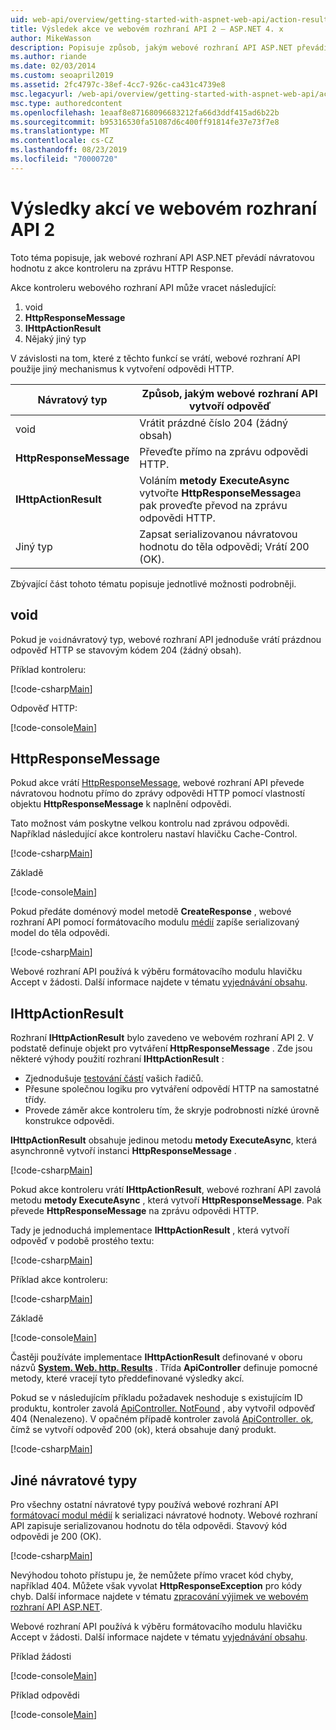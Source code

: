 ```yaml
---
uid: web-api/overview/getting-started-with-aspnet-web-api/action-results
title: Výsledek akce ve webovém rozhraní API 2 – ASP.NET 4. x
author: MikeWasson
description: Popisuje způsob, jakým webové rozhraní API ASP.NET převádí návratovou hodnotu z akce kontroleru na zprávu odpovědi HTTP v ASP.NET 4. x.
ms.author: riande
ms.date: 02/03/2014
ms.custom: seoapril2019
ms.assetid: 2fc4797c-38ef-4cc7-926c-ca431c4739e8
msc.legacyurl: /web-api/overview/getting-started-with-aspnet-web-api/action-results
msc.type: authoredcontent
ms.openlocfilehash: 1eaaf8e87168096683212fa66d3ddf415ad6b22b
ms.sourcegitcommit: b95316530fa51087d6c400ff91814fe37e73f7e8
ms.translationtype: MT
ms.contentlocale: cs-CZ
ms.lasthandoff: 08/23/2019
ms.locfileid: "70000720"
---
```

# <a name="action-results-in-web-api-2"></a>Výsledky akcí ve webovém rozhraní API 2

Toto téma popisuje, jak webové rozhraní API ASP.NET převádí návratovou hodnotu z akce kontroleru na zprávu HTTP Response.

Akce kontroleru webového rozhraní API může vracet následující:

1. void
2. **HttpResponseMessage**
3. **IHttpActionResult**
4. Nějaký jiný typ

V závislosti na tom, které z těchto funkcí se vrátí, webové rozhraní API použije jiný mechanismus k vytvoření odpovědi HTTP.

| Návratový typ | Způsob, jakým webové rozhraní API vytvoří odpověď |
| --- | --- |
| void | Vrátit prázdné číslo 204 (žádný obsah) |
| **HttpResponseMessage** | Převeďte přímo na zprávu odpovědi HTTP. |
| **IHttpActionResult** | Voláním **metody ExecuteAsync** vytvořte **HttpResponseMessage**a pak proveďte převod na zprávu odpovědi HTTP. |
| Jiný typ | Zapsat serializovanou návratovou hodnotu do těla odpovědi; Vrátí 200 (OK). |

Zbývající část tohoto tématu popisuje jednotlivé možnosti podrobněji.

## <a name="void"></a>void

Pokud je `void`návratový typ, webové rozhraní API jednoduše vrátí prázdnou odpověď HTTP se stavovým kódem 204 (žádný obsah).

Příklad kontroleru:

[!code-csharp[Main](action-results/samples/sample1.cs)]

Odpověď HTTP:

[!code-console[Main](action-results/samples/sample2.cmd)]

## <a name="httpresponsemessage"></a>HttpResponseMessage

Pokud akce vrátí [HttpResponseMessage](https://msdn.microsoft.com/library/system.net.http.httpresponsemessage.aspx), webové rozhraní API převede návratovou hodnotu přímo do zprávy odpovědi HTTP pomocí vlastností objektu **HttpResponseMessage** k naplnění odpovědi.

Tato možnost vám poskytne velkou kontrolu nad zprávou odpovědi. Například následující akce kontroleru nastaví hlavičku Cache-Control.

[!code-csharp[Main](action-results/samples/sample3.cs)]

Základě

[!code-console[Main](action-results/samples/sample4.cmd?highlight=2)]

Pokud předáte doménový model metodě **CreateResponse** , webové rozhraní API pomocí formátovacího modulu [médií](../formats-and-model-binding/media-formatters.md) zapíše serializovaný model do těla odpovědi.

[!code-csharp[Main](action-results/samples/sample5.cs)]

Webové rozhraní API používá k výběru formátovacího modulu hlavičku Accept v žádosti. Další informace najdete v tématu [vyjednávání obsahu](../formats-and-model-binding/content-negotiation.md).

## <a name="ihttpactionresult"></a>IHttpActionResult

Rozhraní **IHttpActionResult** bylo zavedeno ve webovém rozhraní API 2. V podstatě definuje objekt pro vytváření **HttpResponseMessage** . Zde jsou některé výhody použití rozhraní **IHttpActionResult** :

- Zjednodušuje [testování částí](../testing-and-debugging/unit-testing-controllers-in-web-api.md) vašich řadičů.
- Přesune společnou logiku pro vytváření odpovědí HTTP na samostatné třídy.
- Provede záměr akce kontroleru tím, že skryje podrobnosti nízké úrovně konstrukce odpovědi.

**IHttpActionResult** obsahuje jedinou metodu **metody ExecuteAsync**, která asynchronně vytvoří instanci **HttpResponseMessage** .

[!code-csharp[Main](action-results/samples/sample6.cs)]

Pokud akce kontroleru vrátí **IHttpActionResult**, webové rozhraní API zavolá metodu **metody ExecuteAsync** , která vytvoří **HttpResponseMessage**. Pak převede **HttpResponseMessage** na zprávu odpovědi HTTP.

Tady je jednoduchá implementace **IHttpActionResult** , která vytvoří odpověď v podobě prostého textu:

[!code-csharp[Main](action-results/samples/sample7.cs)]

Příklad akce kontroleru:

[!code-csharp[Main](action-results/samples/sample8.cs)]

Základě

[!code-console[Main](action-results/samples/sample9.cmd)]

Častěji používáte implementace **IHttpActionResult** definované v oboru názvů **[System. Web. http. Results](https://msdn.microsoft.com/library/system.web.http.results.aspx)** . Třída **ApiController** definuje pomocné metody, které vracejí tyto předdefinované výsledky akcí.

Pokud se v následujícím příkladu požadavek neshoduje s existujícím ID produktu, kontroler zavolá [ApiController. NotFound](https://msdn.microsoft.com/library/system.web.http.apicontroller.notfound.aspx) , aby vytvořil odpověď 404 (Nenalezeno). V opačném případě kontroler zavolá [ApiController. ok](https://msdn.microsoft.com/library/dn314591.aspx), čímž se vytvoří odpověď 200 (ok), která obsahuje daný produkt.

[!code-csharp[Main](action-results/samples/sample10.cs)]

## <a name="other-return-types"></a>Jiné návratové typy

Pro všechny ostatní návratové typy používá webové rozhraní API [formátovací modul médií](../formats-and-model-binding/media-formatters.md) k serializaci návratové hodnoty. Webové rozhraní API zapisuje serializovanou hodnotu do těla odpovědi. Stavový kód odpovědi je 200 (OK).

[!code-csharp[Main](action-results/samples/sample11.cs)]

Nevýhodou tohoto přístupu je, že nemůžete přímo vracet kód chyby, například 404. Můžete však vyvolat **HttpResponseException** pro kódy chyb. Další informace najdete v tématu [zpracování výjimek ve webovém rozhraní API ASP.NET](../error-handling/exception-handling.md).

Webové rozhraní API používá k výběru formátovacího modulu hlavičku Accept v žádosti. Další informace najdete v tématu [vyjednávání obsahu](../formats-and-model-binding/content-negotiation.md).

Příklad žádosti

[!code-console[Main](action-results/samples/sample12.cmd)]

Příklad odpovědi

[!code-console[Main](action-results/samples/sample13.cmd)]
